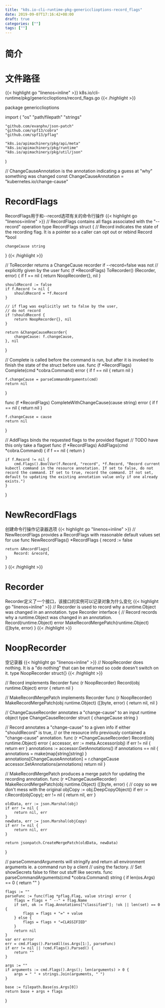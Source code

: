 ```yaml
---
title: "k8s.io-cli-runtime-pkg-genericclioptions-record_flags"
date: 2019-09-07T17:16:42+08:00
draft: true
categories: [""]
tags: [""]
---
```

# 简介
<!--more-->
# 文件路径
{{< highlight go "linenos=inline" >}}
k8s.io/cli-runtime/pkg/genericclioptions/record_flags.go
{{< /highlight >}}

package genericclioptions

import (
	"os"
	"path/filepath"
	"strings"

	"github.com/evanphx/json-patch"
	"github.com/spf13/cobra"
	"github.com/spf13/pflag"

	"k8s.io/apimachinery/pkg/api/meta"
	"k8s.io/apimachinery/pkg/runtime"
	"k8s.io/apimachinery/pkg/util/json"
)

// ChangeCauseAnnotation is the annotation indicating a guess at "why" something was changed
const ChangeCauseAnnotation = "kubernetes.io/change-cause"

# RecordFlags
RecordFlags用于和--record选项有关的命令行操作
{{< highlight go "linenos=inline" >}}
// RecordFlags contains all flags associated with the "--record" operation
type RecordFlags struct {
	// Record indicates the state of the recording flag.  It is a pointer so a caller can opt out or rebind
	Record *bool

	changeCause string
}
{{< /highlight >}}

// ToRecorder returns a ChangeCause recorder if --record=false was not
// explicitly given by the user
func (f *RecordFlags) ToRecorder() (Recorder, error) {
	if f == nil {
		return NoopRecorder{}, nil
	}

	shouldRecord := false
	if f.Record != nil {
		shouldRecord = *f.Record
	}

	// if flag was explicitly set to false by the user,
	// do not record
	if !shouldRecord {
		return NoopRecorder{}, nil
	}

	return &ChangeCauseRecorder{
		changeCause: f.changeCause,
	}, nil
}

// Complete is called before the command is run, but after it is invoked to finish the state of the struct before use.
func (f *RecordFlags) Complete(cmd *cobra.Command) error {
	if f == nil {
		return nil
	}

	f.changeCause = parseCommandArguments(cmd)
	return nil
}

func (f *RecordFlags) CompleteWithChangeCause(cause string) error {
	if f == nil {
		return nil
	}

	f.changeCause = cause
	return nil
}

// AddFlags binds the requested flags to the provided flagset
// TODO have this only take a flagset
func (f *RecordFlags) AddFlags(cmd *cobra.Command) {
	if f == nil {
		return
	}

	if f.Record != nil {
		cmd.Flags().BoolVar(f.Record, "record", *f.Record, "Record current kubectl command in the resource annotation. If set to false, do not record the command. If set to true, record the command. If not set, default to updating the existing annotation value only if one already exists.")
	}
}

# NewRecordFlags
创建命令行操作记录器选项
{{< highlight go "linenos=inline" >}}
// NewRecordFlags provides a RecordFlags with reasonable default values set for use
func NewRecordFlags() *RecordFlags {
	record := false

	return &RecordFlags{
		Record: &record,
	}
}
{{< /highlight >}}

# Recorder
Recorder定义了一个接口，该接口的实例可以记录对象为什么变化
{{< highlight go "linenos=inline" >}}
// Recorder is used to record why a runtime.Object was changed in an annotation.
type Recorder interface {
	// Record records why a runtime.Object was changed in an annotation.
	Record(runtime.Object) error
	MakeRecordMergePatch(runtime.Object) ([]byte, error)
}
{{< /highlight >}}

# NoopRecorder
空记录器
{{< highlight go "linenos=inline" >}}
// NoopRecorder does nothing.  It is a "do nothing" that can be returned so code doesn't switch on it.
type NoopRecorder struct{}
{{< /highlight >}}

// Record implements Recorder
func (r NoopRecorder) Record(obj runtime.Object) error {
	return nil
}

// MakeRecordMergePatch implements Recorder
func (r NoopRecorder) MakeRecordMergePatch(obj runtime.Object) ([]byte, error) {
	return nil, nil
}

// ChangeCauseRecorder annotates a "change-cause" to an input runtime object
type ChangeCauseRecorder struct {
	changeCause string
}

// Record annotates a "change-cause" to a given info if either "shouldRecord" is true,
// or the resource info previously contained a "change-cause" annotation.
func (r *ChangeCauseRecorder) Record(obj runtime.Object) error {
	accessor, err := meta.Accessor(obj)
	if err != nil {
		return err
	}
	annotations := accessor.GetAnnotations()
	if annotations == nil {
		annotations = make(map[string]string)
	}
	annotations[ChangeCauseAnnotation] = r.changeCause
	accessor.SetAnnotations(annotations)
	return nil
}

// MakeRecordMergePatch produces a merge patch for updating the recording annotation.
func (r *ChangeCauseRecorder) MakeRecordMergePatch(obj runtime.Object) ([]byte, error) {
	// copy so we don't mess with the original
	objCopy := obj.DeepCopyObject()
	if err := r.Record(objCopy); err != nil {
		return nil, err
	}

	oldData, err := json.Marshal(obj)
	if err != nil {
		return nil, err
	}
	newData, err := json.Marshal(objCopy)
	if err != nil {
		return nil, err
	}

	return jsonpatch.CreateMergePatch(oldData, newData)
}

// parseCommandArguments will stringify and return all environment arguments ie. a command run by a client
// using the factory.
// Set showSecrets false to filter out stuff like secrets.
func parseCommandArguments(cmd *cobra.Command) string {
	if len(os.Args) == 0 {
		return ""
	}

	flags := ""
	parseFunc := func(flag *pflag.Flag, value string) error {
		flags = flags + " --" + flag.Name
		if set, ok := flag.Annotations["classified"]; !ok || len(set) == 0 {
			flags = flags + "=" + value
		} else {
			flags = flags + "=CLASSIFIED"
		}
		return nil
	}
	var err error
	err = cmd.Flags().ParseAll(os.Args[1:], parseFunc)
	if err != nil || !cmd.Flags().Parsed() {
		return ""
	}

	args := ""
	if arguments := cmd.Flags().Args(); len(arguments) > 0 {
		args = " " + strings.Join(arguments, " ")
	}

	base := filepath.Base(os.Args[0])
	return base + args + flags
}

